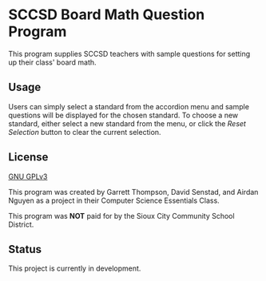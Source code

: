 # SCCSD Board Math Question Program

This program supplies SCCSD teachers with sample questions for setting up their class' board math.

## Usage

Users can simply select a standard from the accordion menu and sample questions will be displayed for the chosen standard. To choose a new standard, either select a new standard from the menu, or click the *Reset Selection* button to clear the current selection. 

## License
[GNU GPLv3](https://github.com/garrett-lane/SCCSD-Board-Math/blob/main/LICENSE)

This program was created by Garrett Thompson, David Senstad, and Airdan Nguyen as a project in their Computer Science Essentials Class. 

This program was **NOT** paid for by the Sioux City Community School District.

## Status

This project is currently in development. 